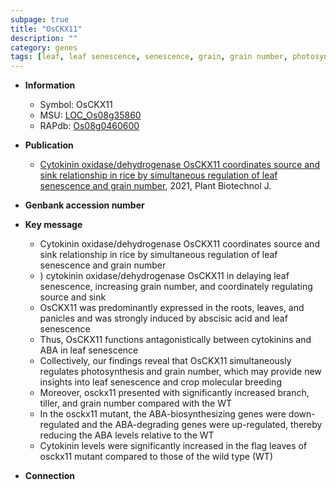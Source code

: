 ```yaml
---
subpage: true
title: "OsCKX11"
description: ""
category: genes
tags: [leaf, leaf senescence, senescence, grain, grain number, photosynthesis,  ABA , cytokinin, breeding, abscisic acid, ABA]
---
```


* **Information**  
    + Symbol: OsCKX11  
    + MSU: [LOC_Os08g35860](http://rice.plantbiology.msu.edu/cgi-bin/ORF_infopage.cgi?orf=LOC_Os08g35860)  
    + RAPdb: [Os08g0460600](http://rapdb.dna.affrc.go.jp/viewer/gbrowse_details/irgsp1?name=Os08g0460600)  

* **Publication**  
    + [Cytokinin oxidase/dehydrogenase OsCKX11 coordinates source and sink relationship in rice by simultaneous regulation of leaf senescence and grain number](http://www.ncbi.nlm.nih.gov/pubmed?term=Cytokinin+oxidase/dehydrogenase+OsCKX11+coordinates+source+and+sink+relationship+in+rice+by+simultaneous+regulation+of+leaf+senescence+and+grain+number%5BTitle%5D), 2021, Plant Biotechnol J.

* **Genbank accession number**  

* **Key message**  
    + Cytokinin oxidase/dehydrogenase OsCKX11 coordinates source and sink relationship in rice by simultaneous regulation of leaf senescence and grain number
    + ) cytokinin oxidase/dehydrogenase OsCKX11 in delaying leaf senescence, increasing grain number, and coordinately regulating source and sink
    + OsCKX11 was predominantly expressed in the roots, leaves, and panicles and was strongly induced by abscisic acid and leaf senescence
    + Thus, OsCKX11 functions antagonistically between cytokinins and ABA in leaf senescence
    + Collectively, our findings reveal that OsCKX11 simultaneously regulates photosynthesis and grain number, which may provide new insights into leaf senescence and crop molecular breeding
    + Moreover, osckx11 presented with significantly increased branch, tiller, and grain number compared with the WT
    + In the osckx11 mutant, the ABA-biosynthesizing genes were down-regulated and the ABA-degrading genes were up-regulated, thereby reducing the ABA levels relative to the WT
    + Cytokinin levels were significantly increased in the flag leaves of osckx11 mutant compared to those of the wild type (WT)

* **Connection**  



